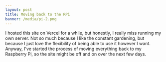 ```yaml
---
layout: post
title: Moving back to the RPi
banner: /media/pi-2.png
---
```


I hosted this site on Vercel for a while, but honestly, I really miss running my own server. Not so much because I like the constant gardening, but because I just love the flexibility of being able to use it however I want. Anyway, I've started the process of moving everything back to my Raspberry Pi, so the site might be off and on over the next few days.
